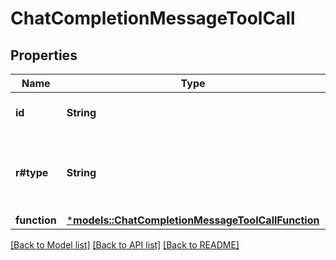 # ChatCompletionMessageToolCall

## Properties
Name | Type | Description | Notes
------------ | ------------- | ------------- | -------------
**id** | **String** | The ID of the tool call. | 
**r#type** | **String** | The type of the tool. Currently, only `function` is supported. | 
**function** | [***models::ChatCompletionMessageToolCallFunction**](ChatCompletionMessageToolCall_function.md) |  | 

[[Back to Model list]](../README.md#documentation-for-models) [[Back to API list]](../README.md#documentation-for-api-endpoints) [[Back to README]](../README.md)


